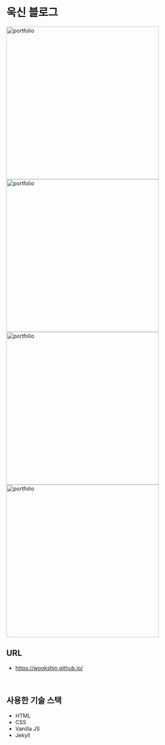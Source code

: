 # 욱신 블로그

<img src="https://wookshin.github.io/Portfolio/imgs/projects/blog_white_list.png" width="400px" height="400px" title="portfolio" style="display: inline"/>
<img src="https://wookshin.github.io/Portfolio/imgs/projects/blog_black_list.png" width="400px" height="400px" title="portfolio" style="display: inline"/>
<img src="https://wookshin.github.io/Portfolio/imgs/projects/blog_white_block.png" width="400px" height="400px" title="portfolio"/>
<img src="https://wookshin.github.io/Portfolio/imgs/projects/blog_black_block.png" width="400px" height="400px" title="portfolio"/>

<br/>

## URL
 - https://wookshin.github.io/

<br/>

## 사용한 기술 스택

- HTML
- CSS
- Vanilla JS
- Jekyll

